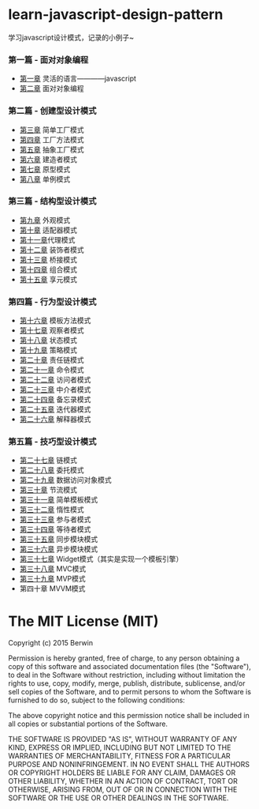 # learn-javascript-design-pattern
学习javascript设计模式，记录的小例子~

### 第一篇 - 面对对象编程

* [第一章](https://github.com/Yoko613/learn-javascript/tree/master/chapter1) 灵活的语言————javascript
* [第二章](https://github.com/Yoko613/learn-javascript/tree/master/chapter2) 面对对象编程

### 第二篇 - 创建型设计模式

* [第三章](https://github.com/Yoko613/learn-javascript/tree/master/chapter3) 简单工厂模式
* [第四章](https://github.com/Yoko613/learn-javascript/tree/master/chapter4) 工厂方法模式
* [第五章](https://github.com/Yoko613/learn-javascript/tree/master/chapter5) 抽象工厂模式
* [第六章](https://github.com/Yoko613/learn-javascript/tree/master/chapter6) 建造者模式
* [第七章](https://github.com/Yoko613/learn-javascript/tree/master/chapter7) 原型模式
* [第八章](https://github.com/Yoko613/learn-javascript/tree/master/chapter8) 单例模式

### 第三篇 - 结构型设计模式

* [第九章](https://github.com/Yoko613/learn-javascript/tree/master/chapter9) 外观模式
* [第十章](https://github.com/Yoko613/learn-javascript/tree/master/chapter10) 适配器模式
* [第十一章](https://github.com/Yoko613/learn-javascript/tree/master/chapter11)代理模式
* [第十二章](https://github.com/Yoko613/learn-javascript/tree/master/chapter12) 装饰者模式
* [第十三章](https://github.com/Yoko613/learn-javascript/tree/master/chapter13) 桥接模式
* [第十四章](https://github.com/Yoko613/learn-javascript/tree/master/chapter14) 组合模式
* [第十五章](https://github.com/Yoko613/learn-javascript/tree/master/chapter15) 享元模式

### 第四篇 - 行为型设计模式

* [第十六章](https://github.com/Yoko613/learn-javascript/tree/master/chapter16) 模板方法模式
* [第十七章](https://github.com/Yoko613/learn-javascript/tree/master/chapter17) 观察者模式
* [第十八章](https://github.com/Yoko613/learn-javascript/tree/master/chapter18) 状态模式
* [第十九章](https://github.com/Yoko613/learn-javascript/tree/master/chapter19) 策略模式
* [第二十章](https://github.com/Yoko613/learn-javascript/tree/master/chapter20) 责任链模式
* [第二十一章](https://github.com/Yoko613/learn-javascript/tree/master/chapter21) 命令模式
* [第二十二章](https://github.com/Yoko613/learn-javascript/tree/master/chapter22) 访问者模式
* [第二十三章](https://github.com/Yoko613/learn-javascript/tree/master/chapter23) 中介者模式
* [第二十四章](https://github.com/Yoko613/learn-javascript/tree/master/chapter24) 备忘录模式
* [第二十五章](https://github.com/Yoko613/learn-javascript/tree/master/chapter25) 迭代器模式
* [第二十六章](https://github.com/Yoko613/learn-javascript/tree/master/chapter26) 解释器模式

### 第五篇 - 技巧型设计模式

* [第二十七章](https://github.com/Yoko613/learn-javascript/tree/master/chapter27) 链模式
* [第二十八章](https://github.com/Yoko613/learn-javascript/tree/master/chapter28) 委托模式
* [第二十九章](https://github.com/Yoko613/learn-javascript/tree/master/chapter29) 数据访问对象模式
* [第三十章](https://github.com/Yoko613/learn-javascript/tree/master/chapter30) 节流模式
* [第三十一章](https://github.com/Yoko613/learn-javascript/tree/master/chapter31) 简单模板模式
* [第三十二章](https://github.com/Yoko613/learn-javascript/tree/master/chapter32) 惰性模式
* [第三十三章](https://github.com/Yoko613/learn-javascript/tree/master/chapter33) 参与者模式
* [第三十四章](https://github.com/Yoko613/learn-javascript/tree/master/chapter34) 等待者模式
* [第三十五章](https://github.com/Yoko613/learn-javascript/tree/master/chapter35) 同步模块模式
* [第三十六章](https://github.com/Yoko613/learn-javascript/tree/master/chapter36) 异步模块模式
* [第三十七章](https://github.com/Yoko613/learn-javascript/tree/master/chapter37) Widget模式（其实是实现一个模板引擎）
* [第三十八章](https://github.com/Yoko613/learn-javascript/tree/master/chapter38) MVC模式
* [第三十九章](https://github.com/Yoko613/learn-javascript/tree/master/chapter39) MVP模式
* 第四十章 MVVM模式

# The MIT License (MIT)

Copyright (c) 2015 Berwin

Permission is hereby granted, free of charge, to any person obtaining a copy
of this software and associated documentation files (the "Software"), to deal
in the Software without restriction, including without limitation the rights
to use, copy, modify, merge, publish, distribute, sublicense, and/or sell
copies of the Software, and to permit persons to whom the Software is
furnished to do so, subject to the following conditions:

The above copyright notice and this permission notice shall be included in all
copies or substantial portions of the Software.

THE SOFTWARE IS PROVIDED "AS IS", WITHOUT WARRANTY OF ANY KIND, EXPRESS OR
IMPLIED, INCLUDING BUT NOT LIMITED TO THE WARRANTIES OF MERCHANTABILITY,
FITNESS FOR A PARTICULAR PURPOSE AND NONINFRINGEMENT. IN NO EVENT SHALL THE
AUTHORS OR COPYRIGHT HOLDERS BE LIABLE FOR ANY CLAIM, DAMAGES OR OTHER
LIABILITY, WHETHER IN AN ACTION OF CONTRACT, TORT OR OTHERWISE, ARISING FROM,
OUT OF OR IN CONNECTION WITH THE SOFTWARE OR THE USE OR OTHER DEALINGS IN THE
SOFTWARE.

